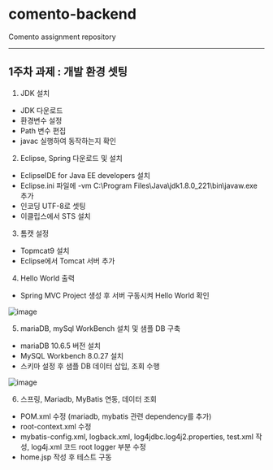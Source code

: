 # comento-backend
Comento assignment repository

---

## 1주차 과제 : 개발 환경 셋팅
1. JDK 설치

- JDK 다운로드
- 환경변수 설정
- Path 변수 편집
- javac 실행하여 동작하는지 확인
2. Eclipse, Spring 다운로드 및 설치

- EclipseIDE for Java EE developers 설치
- Eclipse.ini 파일에 -vm C:\Program Files\Java\jdk1.8.0_221\bin\javaw.exe 추가
- 인코딩 UTF-8로 셋팅
- 이클립스에서 STS 설치

3. 톰캣 설정

- Topmcat9 설치
- Eclipse에서 Tomcat 서버 추가

4. Hello World 출력

- Spring MVC Project 생성 후 서버 구동시켜 Hello World 확인

![image](https://user-images.githubusercontent.com/62919440/147928428-721b06cd-faba-441d-9a44-0311b6a480a6.png)


5. mariaDB, mySql WorkBench 설치 및 샘플 DB 구축

- mariaDB 10.6.5 버전 설치
- MySQL Workbench 8.0.27 설치
- 스키마 설정 후 샘플 DB 데이터 삽입, 조회 수행

![image](https://user-images.githubusercontent.com/62919440/147932086-e749e1bb-2b74-470b-8814-3ea11aefd5f5.png)


6. 스프링, Mariadb, MyBatis 연동, 데이터 조회

- POM.xml 수정 (mariadb, mybatis 관련 dependency를 추가)
- root-context.xml 수정
- mybatis-config.xml, logback.xml, log4jdbc.log4j2.properties, test.xml 작성, log4j.xml 코드 root logger 부분 수정
- home.jsp 작성 후 테스트 구동 

